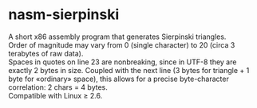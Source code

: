 nasm-sierpinski
===============

A short x86 assembly program that generates Sierpinski triangles.<br>
Order of magnitude may vary from 0 (single character) to 20 (circa 3 terabytes of raw data).<br>
Spaces in quotes on line 23 are nonbreaking, since in UTF-8 they are exactly 2 bytes in size.
Coupled with the next line (3 bytes for triangle + 1 byte for «ordinary» space), this allows for a precise byte-character correlation: 2 chars = 4 bytes.<br>
Compatible with Linux ≥ 2.6.
